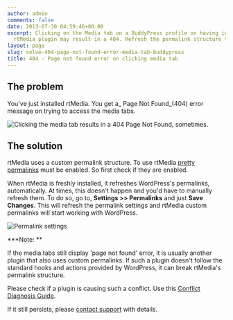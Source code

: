 ```yaml
---
author: admin
comments: false
date: 2013-07-30 04:59:46+00:00
excerpt: Clicking on the Media tab on a BuddyPress profile on having installed the
  rtMedia plugin may result in a 404. Refresh the permalink structure to fix this.
layout: page
slug: solve-404-page-not-found-error-media-tab-buddypress
title: 404 - Page not found error on clicking media tab
---
```


## The problem


You've just installed rtMedia. You get a_ Page Not Found_(404) error message on trying to access the media tabs.

![Clicking the media tab results in a 404 Page Not Found, sometimes.](https://rtcamp.com/wp-content/uploads/2013/07/ClickingMediaTabResultsIn404.png)


## The solution


rtMedia uses a custom permalink structure. To use rtMedia [pretty permalinks](http://codex.wordpress.org/Using_Permalinks) must be enabled. So first check if they are enabled.

When rtMedia is freshly installed, it refreshes WordPress's permalinks, automatically. At times, this doesn't happen and you'd have to manually refresh them. To do so, go to, **Settings >> Permalinks** and just **Save Changes**. This will refresh the permalink settings and rtMedia custom permalinks will start working with WordPress.

![Permalink settings](https://rtcamp.com/wp-content/uploads/2013/07/permalinkSettingsWordPress.png)

***Note: **

If the media tabs still display 'page not found' error, it is usually another plugin that also uses custom permalinks. If such a plugin doesn't follow the standard hooks and actions provided by WordPress, it can break rtMedia's permalink structure.

Please check if a plugin is causing such a conflict. Use this [Conflict Diagnosis Guide](https://rtcamp.com/rtmedia/docs/troubleshooting/conflict-diagnosis-guide-wordpress-plugins/).

If it still persists, please [contact support](https://rtcamp.com/support) with details.
